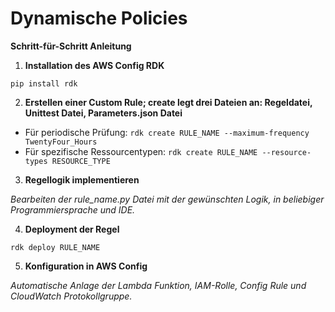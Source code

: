 # Dynamische Policies
**Schritt-für-Schritt Anleitung**

1.  **Installation des AWS Config RDK**

`pip install rdk`

2.  **Erstellen einer Custom Rule; create legt drei Dateien an: Regeldatei, Unittest Datei, Parameters.json Datei**

-  Für periodische Prüfung: `rdk create RULE_NAME --maximum-frequency TwentyFour_Hours`
-  Für spezifische Ressourcentypen: `rdk create RULE_NAME --resource-types RESOURCE_TYPE`

3.  **Regellogik implementieren**

*Bearbeiten der rule_name.py Datei mit der gewünschten Logik, in beliebiger Programmiersprache und IDE.*

4.  **Deployment der Regel**

`rdk deploy RULE_NAME`

5.  **Konfiguration in AWS Config**

*Automatische Anlage der Lambda Funktion, IAM-Rolle, Config Rule und CloudWatch Protokollgruppe.*
